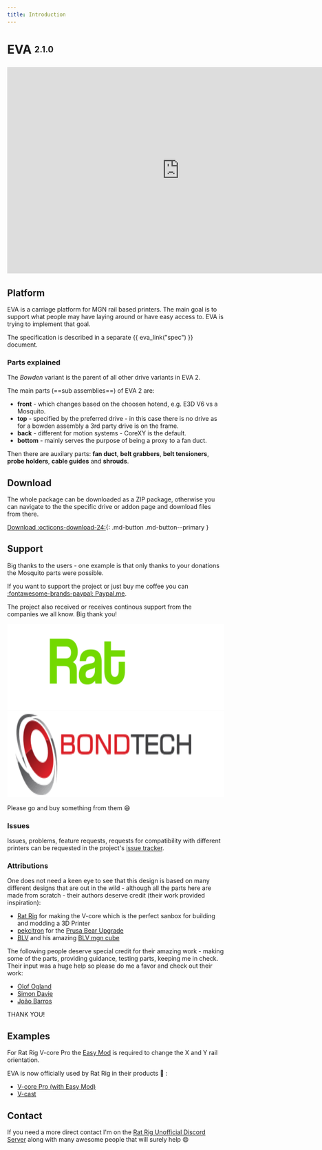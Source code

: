 ```yaml
---
title: Introduction
---
```

# EVA <sub><sup>2.1.0</sup></sub>

<iframe id="player" type="text/html" width="800" height="480"
  src="http://www.youtube.com/embed/fOFlQ7dKGFQ?enablejsapi=1&origin=https://eva-3d.github.io/eva-main/"
  frameborder="0"></iframe>

## Platform

EVA is a carriage platform for MGN rail based printers. The main goal is to support what people may have laying around or have easy access to. EVA is trying to implement that goal.

The specification is described in a separate {{ eva_link("spec") }} document.

### Parts explained

The _Bowden_ variant is the parent of all other drive variants in EVA 2.

The main parts (==sub assemblies==) of EVA 2 are:

- **front** - which changes based on the choosen hotend, e.g. E3D V6 vs a Mosquito.
- **top** - specified by the preferred drive - in this case there is no drive as for a bowden assembly a 3rd party drive is on the frame.
- **back** - different for motion systems - CoreXY is the default.
- **bottom** - mainly serves the purpose of being a proxy to a fan duct.

Then there are auxilary parts: **fan duct**, **belt grabbers**, **belt tensioners**, **probe holders**, **cable guides** and **shrouds**.

## Download

The whole package can be downloaded as a ZIP package, otherwise you can navigate to the the specific drive or addon page and download files from there.

[Download :octicons-download-24:]({{download_url}}){: .md-button .md-button--primary }

## Support

Big thanks to the users - one example is that only thanks to your donations the Mosquito parts were possible.

If you want to support the project or just buy me coffee you can [:fontawesome-brands-paypal: Paypal.me](https://www.paypal.me/pkucmus).

The project also received or receives continous support from the companies we all know. Big thank you!

<p class="sponsors">
    <a href="https://www.ratrig.com/" >
        <img src="assets/ratrig.png" height="200"/>
    </a>
    <a href="https://www.bondtech.se/">
        <img src="assets/bondtech.png" height="200"/>
    </a>
</p>

Please go and buy something from them :smile:

### Issues

Issues, problems, feature requests, requests for compatibility with different printers can be requested in the project's [issue tracker](https://github.com/EVA-3D/eva-main/issues).

### Attributions

One does not need a keen eye to see that this design is based on many different designs that are out in the wild - although all the parts here are made from scratch - their authors deserve credit (their work provided inspiration):

* [Rat Rig](https://www.ratrig.com/) for making the V-core which is the perfect sanbox for building and modding a 3D Printer
* [pekcitron](https://www.thingiverse.com/pekcitron/about) for the [Prusa Bear Upgrade](https://www.thingiverse.com/thing:2808408)
* [BLV](https://www.thingiverse.com/BLV/about) and his amazing [BLV mgn cube](https://www.thingiverse.com/thing:3382718)

The following people deserve special credit for their amazing work - making some of the parts, providing guidance, testing parts, keeping me in check. Their input was a huge help so please do me a favor and check out their work:

* [Olof Ogland](http://www.olofogland.se)
* [Simon Davie](http://www.nexxdesign.co.uk)
* [João Barros](http://www.joaobarros.pt)

THANK YOU!

## Examples

For Rat Rig V-core Pro the [Easy Mod](https://github.com/pkucmus/Easy-Mod) is required to change the X and Y rail orientation.

EVA is now officially used by Rat Rig in their products :tada: :

* [V-core Pro (with Easy Mod)](https://www.ratrig.com/3d-printing-cnc/3d-printer-kits/complete-kits/rat-rig-v-core-pro-linear-rail-701.html)
* [V-cast](https://www.ratrig.com/3d-printing-cnc/3d-printer-kits/complete-kits/rat-rig-v-cast.html)

## Contact

If you need a more direct contact I'm on the [Rat Rig Unofficial Discord Server](https://discord.gg/DcCEk8u) along with many awesome people that will surely help :smile:

